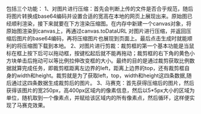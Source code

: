包括三个功能：
1、对图片进行压缩：首先会判断上传的文件是否合乎规范，随后将图片转换成base64编码并设置合适的宽高在本地的网页上展现出来。原始图已经顺利渲染，接下来就要在下方渲染压缩图。在内存中新建一个canvas对象，将原始图渲染到canvas上，再通过canvas.toDataURL 对图片进行压缩，并返回压缩后图片的base64编码，再将压缩图片也展现到页面上。最后点击生成时就能顺利的将压缩图下载到本地。
2、对图片进行剪裁：裁剪框的第一个基本功能是当鼠标在框上按下后可以拖动框，按键松起后就不能再拖动；裁剪框的右下角的黄色小方块单击后拖动可以等比例拉伸改变框的大小。最终的目的是通过裁剪获取比例数据就算完成任务，即裁剪框距离左边界的left，距离上边界的top，还有裁剪框自身的width和height。裁剪就是为了获取left，top，width和height这四条数据,随后通过这四条数据生成裁剪后的图片。
3、马赛克：首先获得压缩后的图片，然后获得该图片的宽250px，高400px区域内的像素信息，然后以5*5px大小的区域为单位，随机取到一个像素点，并赋给该区域内的所有像素点，然后循环，这样便实现了马赛克效果。